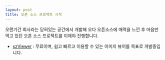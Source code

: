 ```yaml
---
layout: post
title: 오픈 소스 프로젝트 시작
---
```


오랜기간 회사라는 닫혀있는 공간에서 개발해 오다 오픈소스에 매력을 느낀 후 마음만 먹고 있던 오픈 소스 프로젝트를 이제야 진행합니다. 

- [szViewer](https://github.com/skyzerotiger/szViewer) : 무료이며, 쉽고 빠르고 이용할 수 있는 이미지 뷰어를 목표로 개발중입니다.
